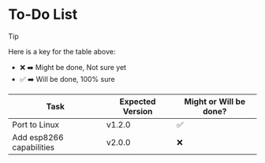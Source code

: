# To-Do List

> [!TIP]
> Here is a key for the table above:
> - ❌ ➡️ Might be done, Not sure yet
> - ✅ ➡️ Will be done, 100% sure

| Task                     | Expected Version | Might or Will be done? |
|--------------------------|------------------|------------------------|
| Port to Linux            | v1.2.0           | ✅                      |
| Add esp8266 capabilities | v2.0.0           | ❌                      |
